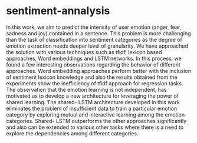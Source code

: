 # sentiment-annalysis
In this work, we aim to predict the intensity of user emotion (anger, fear, sadness and joy) contained in a sentence. This problem is more challenging than the task of classification into sentiment categories as the degree of emotion extraction needs deeper level of granularity. We have approached the solution with various techniques such as tfidf, lexicon based approaches, Word embeddings and LSTM networks. In this process, we found a few interesting observations regarding the behavior of different approaches. Word embedding approaches perform better with the inclusion of sentiment lexicon knowledge and also the results obtained from the experiments show the inefficiency of tfidf approach for regression tasks. The observation that the emotion learning is not independent, has motivated us to develop a new architecture for leveraging the power of shared learning. The shared- LSTM architecture developed in this work eliminates the problem of insufficient data to train a particular emotion category by exploring mutual and interactive learning among the emotion categories. Shared- LSTM outperforms the other approaches significantly and also can be extended to various other tasks where there is a need to explore the dependencies among different categories.
